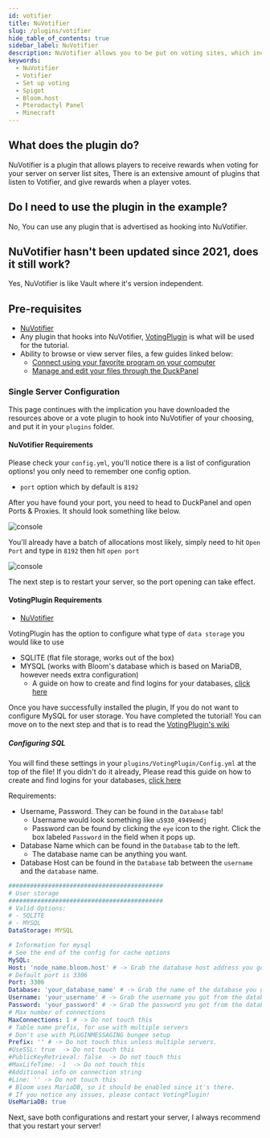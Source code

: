 ```yaml
---
id: votifier
title: NuVotifier
slug: /plugins/votifier
hide_table_of_contents: true
sidebar_label: NuVotifier
description: NuVotifier allows you to be put on voting sites, which increases your servers visibility.
keywords:
  - NuVotifier
  - Votifier
  - Set up voting
  - Spigot
  - Bloom.host
  - Pterodactyl Panel
  - Minecraft
---
```

## What does the plugin do?
NuVotifier is a plugin that allows players to receive rewards when voting for your server on server list sites, There is an extensive amount of plugins that listen to Votifier, and give rewards when a player votes.

## Do I need to use the plugin in the example?
No, You can use any plugin that is advertised as hooking into NuVotifier.

## NuVotifier hasn't been updated since 2021, does it still work?
Yes, NuVotifier is like Vault where it's version independent.
## Pre-requisites
- [NuVotifier](https://www.spigotmc.org/resources/nuvotifier.13449/)
- Any plugin that hooks into NuVotifier, [VotingPlugin](https://www.spigotmc.org/resources/votingplugin.15358/) is what will be used for the tutorial.
- Ability to browse or view server files, a few guides linked below:
  - [Connect using your favorite program on your computer](https://docs.bloom.host/sftp/)
  - [Manage and edit your files through the DuckPanel](https://docs.bloom.host/file-manager-controls)

### Single Server Configuration
This page continues with the implication you have downloaded the resources above or a vote plugin to hook into NuVotifier of your choosing, and put it in your `plugins` folder.

#### NuVotifier Requirements
Please check your `config.yml`, you'll notice there is a list of configuration options! you only need to remember one config option.

- `port` option which by default is `8192`

After you have found your port, you need to head to DuckPanel and open Ports & Proxies. It should look something like below.

![console](/plugins_and_modifications/plugins/votifier/1.png)

You'll already have a batch of allocations most likely, simply need to hit `Open Port` and type in `8192` then hit `open port`

![console](/plugins_and_modifications/plugins/votifier/2.png)

The next step is to restart your server, so the port opening can take effect.

#### VotingPlugin Requirements
- [NuVotifier](https://www.spigotmc.org/resources/nuvotifier.13449/)

VotingPlugin has the option to configure what type of `data storage` you would like to use
- SQLITE (flat file storage, works out of the box)
- MYSQL (works with Bloom's database which is based on MariaDB, however needs extra configuration)
  - A guide on how to create and find logins for your databases, [click here](/databases)

Once you have successfully installed the plugin, If you do not want to configure MySQL for user storage. You have completed the tutorial!
You can move on to the next step and that is to read the [VotingPlugin's wiki](https://github.com/BenCodez/VotingPlugin/wiki)

##### Configuring SQL
You will find these settings in your `plugins/VotingPlugin/Config.yml` at the top of the file!
If you didn't do it already, Please read this guide on how to create and find logins for your databases, [click here](/databases)

Requirements:
- Username, Password. They can be found in the `Database` tab!
  - Username would look something like `u5930_4949emdj`
  - Password can be found by clicking the `eye` icon to the right. Click the box labeled `Password` in the field when it pops up.
- Database Name which can be found in the `Database` tab to the left.
  - The database name can be anything you want.
- Database Host can be found in the `Database` tab between the `username` and the `database` name.

```yml
###########################################
# User storage
###########################################
# Valid Options:
# - SQLITE
# - MYSQL
DataStorage: MYSQL

# Information for mysql
# See the end of the config for cache options
MySQL:
Host: 'node_name.bloom.host' # -> Grab the database host address you got from the database section above.
# Default port is 3306
Port: 3306
Database: 'your_database_name' # -> Grab the name of the database you got from the database section above.
Username: 'your_username' # -> Grab the username you got from the database section above.
Password: 'your_password' # -> Grab the password you got from the database section above.
# Max number of connections
MaxConnections: 1 # -> Do not touch this
# Table name prefix, for use with multiple servers
# Don't use with PLUGINMESSAGING bungee setup
Prefix: '' # -> Do not touch this unless multiple servers.
#UseSSL: true  -> Do not touch this
#PublicKeyRetrieval: false  -> Do not touch this
#MaxLifeTime: -1  -> Do not touch this
#Additional info on connection string
#Line: '' -> Do not touch this
# Bloom uses MariaDB, so it should be enabled since it's there.
# If you notice any issues, please contact VotingPlugin!
UseMariaDB: true
```

Next, save both configurations and restart your server, I always recommend that you restart your server!